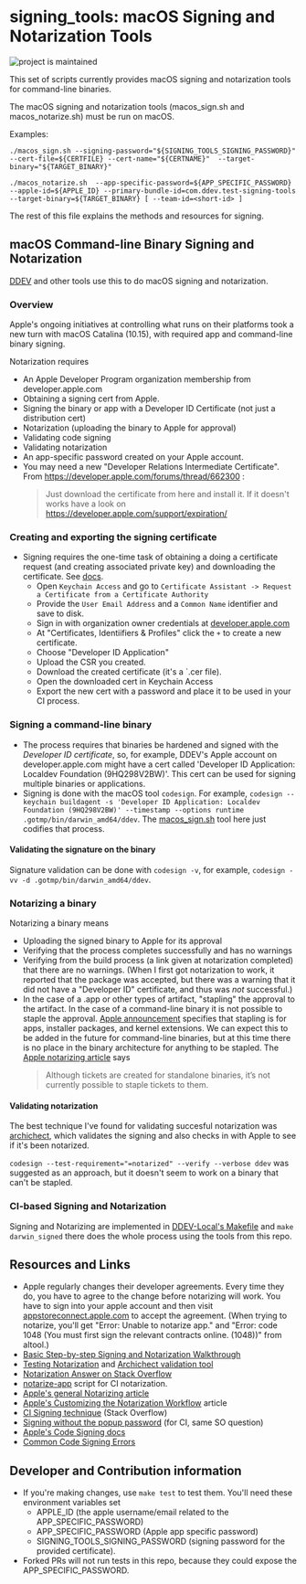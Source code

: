 # signing_tools: macOS Signing and Notarization Tools

![project is maintained](https://img.shields.io/maintenance/yes/2023.svg)

This set of scripts currently provides macOS signing and notarization tools for command-line binaries. 

The macOS signing and notarization tools (macos_sign.sh and macos_notarize.sh) must be run on macOS.

Examples:

`./macos_sign.sh --signing-password="${SIGNING_TOOLS_SIGNING_PASSWORD}" --cert-file=${CERTFILE} --cert-name="${CERTNAME}"  --target-binary="${TARGET_BINARY}"`

`./macos_notarize.sh  --app-specific-password=${APP_SPECIFIC_PASSWORD} --apple-id=${APPLE_ID} --primary-bundle-id=com.ddev.test-signing-tools --target-binary=${TARGET_BINARY} [ --team-id=<short-id> ]`

The rest of this file explains the methods and resources for signing.

## macOS Command-line Binary Signing and Notarization

[DDEV](https://github.com/ddev/ddev) and other tools use this to do macOS signing and notarization.

### Overview

Apple's ongoing initiatives at controlling what runs on their platforms took a new turn with macOS Catalina (10.15), with required app and command-line binary signing. 

Notarization requires

* An Apple Developer Program organization membership from developer.apple.com
* Obtaining a signing cert from Apple.
* Signing the binary or app with a Developer ID Certificate (not just a distribution cert)
* Notarization (uploading the binary to Apple for approval)
* Validating code signing
* Validating notarization
* An app-specific password created on your Apple account.
* You may need a new "Developer Relations Intermediate Certificate". From https://developer.apple.com/forums/thread/662300 :
  > Just download the certificate from here and install it. If it doesn't works have a look on https://developer.apple.com/support/expiration/

### Creating and exporting the signing certificate

* Signing requires the one-time task of obtaining a doing a certificate request (and creating associated private key) and downloading the certificate. See [docs](https://developer.apple.com/library/archive/documentation/Security/Conceptual/CodeSigningGuide/Procedures/Procedures.html).
  * Open `Keychain Access` and go to `Certificate Assistant -> Request a Certificate from a Certificate Authority`
  * Provide the `User Email Address` and a `Common Name` identifier and save to disk.
  * Sign in with organization owner credentials at [developer.apple.com](https://developer.apple.com)
  * At "Certificates, Identiifiers & Profiles" click the `+` to create a new certificate.
  * Choose "Developer ID Application"
  * Upload the CSR you created.
  * Download the created certificate (it's a `.cer file).
  * Open the downloaded cert in Keychain Access
  * Export the new cert with a password and place it to be used in your CI process.

### Signing a command-line binary

* The process requires that binaries be hardened and signed with the *Developer ID certificate*, so, for example, DDEV's Apple account on developer.apple.com might have a cert called 'Developer ID Application: Localdev Foundation (9HQ298V2BW)'. This cert can be used for signing multiple binaries or applications.
* Signing is done with the macOS tool `codesign`. For example,
`codesign --keychain buildagent -s 'Developer ID Application: Localdev Foundation (9HQ298V2BW)' --timestamp --options runtime .gotmp/bin/darwin_amd64/ddev`. The [macos_sign.sh](macos_sign.sh) tool here just codifies that process.

#### Validating the signature on the binary

Signature validation can be done with `codesign -v`, for example, `codesign -vv -d .gotmp/bin/darwin_amd64/ddev`.

### Notarizing a binary

Notarizing a binary means

* Uploading the signed binary to Apple for its approval
* Verifying that the process completes successfully and has no warnings
* Verifying from the build process (a link given at notarization completed) that there are no warnings. (When I first got notarization to work, it reported that the package was accepted, but there was a warning that it did not have a "Developer ID" certificate, and thus was *not* successful.)
* In the case of a .app or other types of artifact, "stapling" the approval to the artifact. In the case of a command-line binary it is not possible to staple the approval. [Apple announcement](https://developer.apple.com/news/?id=06032019i) specifies that stapling is for apps, installer packages, and kernel extensions. We can expect this to be added in the future for command-line binaries, but at this time there is no place in the binary architecture for anything to be stapled. The [Apple notarizing article](https://developer.apple.com/documentation/xcode/notarizing_macos_software_before_distribution/customizing_the_notarization_workflow#3087720) says
    > Although tickets are created for standalone binaries, it’s not currently possible to staple tickets to them.

#### Validating notarization

The best technique I've found for validating succesful notarization was [archichect](https://eclecticlight.co/2019/11/26/how-to-check-quarantine-64-bit-signature-and-notarization-for-almost-anything/), which validates the signing and also checks in with Apple to see if it's been notarized.

`codesign --test-requirement="=notarized" --verify --verbose ddev` was suggested as an approach, but it doesn't seem to work on a binary that can't be stapled.

### CI-based Signing and Notarization

Signing and Notarizing are implemented in [DDEV-Local's Makefile](https://github.com/ddev/ddev/blob/9f43569444c9c28fbfb3bab77f35aa49a4bd6a09/Makefile#L130-L141) and `make darwin_signed` there does the whole process using the tools from this repo.

## Resources and Links

* Apple regularly changes their developer agreements. Every time they do, you have to agree to the change before notarizing will work. You have to sign into your apple account and then visit [appstoreconnect.apple.com](https://appstoreconnect.apple.com/agreements/#/) to accept the agreement. (When trying to notarize, you'll get "Error: Unable to notarize app." and "Error: code 1048 (You must first sign the relevant contracts online. (1048))" from altool.)
* [Basic Step-by-step Signing and Notarization Walkthrough](http://www.zarkonnen.com/signing_notarizing_catalina)
* [Testing Notarization](https://eclecticlight.co/2019/11/26/how-to-check-quarantine-64-bit-signature-and-notarization-for-almost-anything/) and [Archichect validation tool](https://eclecticlight.co/32-bitcheck-archichect/)
* [Notarization Answer on Stack Overflow](https://stackoverflow.com/questions/56890749/macos-notarize-in-script/56890758#56890758)
* [notarize-app](https://www.notion.so/randyfay/Notarization-Catalina-e8d037cb6caf44fc9eef339f092faa64#e590379f4a35498181b18554a49fac88) script for CI notarization.
* [Apple's general Notarizing article](https://developer.apple.com/documentation/xcode/notarizing_macos_software_before_distribution)
* [Apple's Customizing the Notarization Workflow](https://developer.apple.com/documentation/xcode/notarizing_macos_software_before_distribution/customizing_the_notarization_workflow) article
* [CI Signing technique](https://stackoverflow.com/a/40039594/215713) (Stack Overflow)
* [Signing without the popup password](https://stackoverflow.com/a/40039594/215713) (for CI, same SO question)
* [Apple's Code Signing docs](https://developer.apple.com/library/archive/documentation/Security/Conceptual/CodeSigningGuide/Procedures/Procedures.html)
* [Common Code Signing Errors](https://medium.com/@SharpFive/common-code-signing-errors-codesign-failed-with-exit-code-1-1ffa5f4785c9)

## Developer and Contribution information

* If you're making changes, use `make test` to test them. You'll need these environment variables set
    * APPLE_ID (the apple username/email related to the APP_SPECIFIC_PASSWORD)
    * APP_SPECIFIC_PASSWORD (Apple app specific password)
    * SIGNING_TOOLS_SIGNING_PASSWORD (signing password for the provided certificate).
* Forked PRs will not run tests in this repo, because they could expose the APP_SPECIFIC_PASSWORD. 
